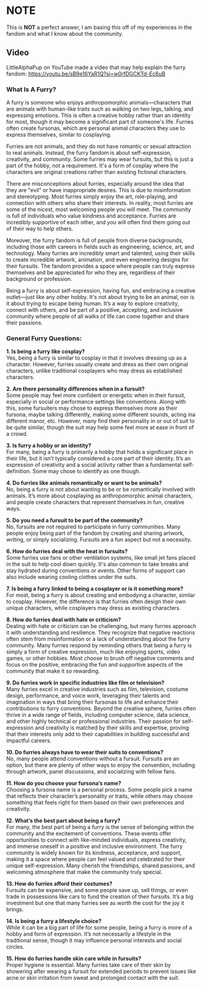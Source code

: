 # NOTE
This is **NOT** a perfect answer, I am basing this off of my experiences in the fandom and what I know about the community. 

## Video
LittleAlphaPup on YouTube made a video that may help explain the furry fandom: https://youtu.be/sB9e16YaR1Q?si=w0rfDGCKTd-Ec6uB

### What Is A Furry?
A furry is someone who enjoys anthropomorphic animals—characters that are animals with human-like traits such as walking on two legs, talking, and expressing emotions. This is often a creative hobby rather than an identity for most, though it may become a significant part of someone's life. Furries often create fursonas, which are personal animal characters they use to express themselves, similar to cosplaying.

Furries are not animals, and they do not have romantic or sexual attraction to real animals. Instead, the furry fandom is about self-expression, creativity, and community. Some furries may wear fursuits, but this is just a part of the hobby, not a requirement. It's a form of cosplay where the characters are original creations rather than existing fictional characters.

There are misconceptions about furries, especially around the idea that they are "evil" or have inappropriate desires. This is due to misinformation and stereotyping. Most furries simply enjoy the art, role-playing, and connection with others who share their interests. In reality, most furries are some of the nicest, most welcoming people you will meet. The community is full of individuals who value kindness and acceptance. Furries are incredibly supportive of each other, and you will often find them going out of their way to help others.

Moreover, the furry fandom is full of people from diverse backgrounds, including those with careers in fields such as engineering, science, art, and technology. Many furries are incredibly smart and talented, using their skills to create incredible artwork, animation, and even engineering designs for their fursuits. The fandom provides a space where people can truly express themselves and be appreciated for who they are, regardless of their background or profession.

Being a furry is about self-expression, having fun, and embracing a creative outlet—just like any other hobby. It's not about trying to be an animal, nor is it about trying to escape being human. It’s a way to explore creativity, connect with others, and be part of a positive, accepting, and inclusive community where people of all walks of life can come together and share their passions.

### General Furry Questions:

**1. Is being a furry like cosplay?**  
Yes, being a furry is similar to cosplay in that it involves dressing up as a character. However, furries usually create and dress as their own original characters, unlike traditional cosplayers who may dress as established characters.

**2. Are there personality differences when in a fursuit?**  
Some people may feel more confident or energetic when in their fursuit, especially in social or performance settings like conventions. Along with this, some fursuiters may chose to express themselves more as their fursona, maybe talking differently, making some different sounds, acting ina different manor, etc. However, many find their personality in or out of suit to be quite similar, though the suit may help some feel more at ease in front of a crowd.

**3. Is furry a hobby or an identity?**  
For many, being a furry is primarily a hobby that holds a significant place in their life, but it isn’t typically considered a core part of their identity. It’s an expression of creativity and a social activity rather than a fundamental self-definition. Some may chose to identify as one though.

**4. Do furries like animals romantically or want to be animals?**  
No, being a furry is not about wanting to be or be romantically involved with animals. It’s more about cosplaying as anthropomorphic animal characters, and people create characters that represent themselves in fun, creative ways.

**5. Do you need a fursuit to be part of the community?**  
No, fursuits are not required to participate in furry communities. Many people enjoy being part of the fandom by creating and sharing artwork, writing, or simply socializing. Fursuits are a fun aspect but not a necessity.

**6. How do furries deal with the heat in fursuits?**  
Some furries use fans or other ventilation systems, like small jet fans placed in the suit to help cool down quickly. It's also common to take breaks and stay hydrated during conventions or events. Other forms of support can also include wearing cooling clothes under the suits.

**7. Is being a furry linked to being a cosplayer or is it something more?**  
For most, being a furry is about creating and embodying a character, similar to cosplay. However, the difference is that furries often design their own unique characters, while cosplayers may dress as existing characters.

**8. How do furries deal with hate or criticism?**  
Dealing with hate or criticism can be challenging, but many furries approach it with understanding and resilience. They recognize that negative reactions often stem from misinformation or a lack of understanding about the furry community. Many furries respond by reminding others that being a furry is simply a form of creative expression, much like enjoying sports, video games, or other hobbies. Most choose to brush off negative comments and focus on the positive, embracing the fun and supportive aspects of the community that make it so rewarding.

**9. Do furries work in specific industries like film or television?**  
Many furries excel in creative industries such as film, television, costume design, performance, and voice work, leveraging their talents and imagination in ways that bring their fursonas to life and enhance their contributions to furry conventions. Beyond the creative sphere, furries often thrive in a wide range of fields, including computer science, data science, and other highly technical or professional industries. Their passion for self-expression and creativity is matched by their skills and expertise, proving that their interests only add to their capabilities in building successful and impactful careers.

**10. Do furries always have to wear their suits to conventions?**  
No, many people attend conventions without a fursuit. Fursuits are an option, but there are plenty of other ways to enjoy the convention, including through artwork, panel discussions, and socializing with fellow fans.

**11. How do you choose your fursona’s name?**  
Choosing a fursona name is a personal process. Some people pick a name that reflects their character’s personality or traits, while others may choose something that feels right for them based on their own preferences and creativity.

**12. What’s the best part about being a furry?**  
For many, the best part of being a furry is the sense of belonging within the community and the excitement of conventions. These events offer opportunities to connect with like-minded individuals, express creativity, and immerse oneself in a positive and inclusive environment. The furry community is widely known for its kindness, acceptance, and support, making it a space where people can feel valued and celebrated for their unique self-expression. Many cherish the friendships, shared passions, and welcoming atmosphere that make the community truly special.

**13. How do furries afford their costumes?**  
Fursuits can be expensive, and some people save up, sell things, or even trade in possessions like cars to fund the creation of their fursuits. It’s a big investment but one that many furries see as worth the cost for the joy it brings.

**14. Is being a furry a lifestyle choice?**  
While it can be a big part of life for some people, being a furry is more of a hobby and form of expression. It’s not necessarily a lifestyle in the traditional sense, though it may influence personal interests and social circles.

**15. How do furries handle skin care while in fursuits?**  
Proper hygiene is essential. Many furries take care of their skin by showering after wearing a fursuit for extended periods to prevent issues like acne or skin irritation from sweat and prolonged contact with the suit.
